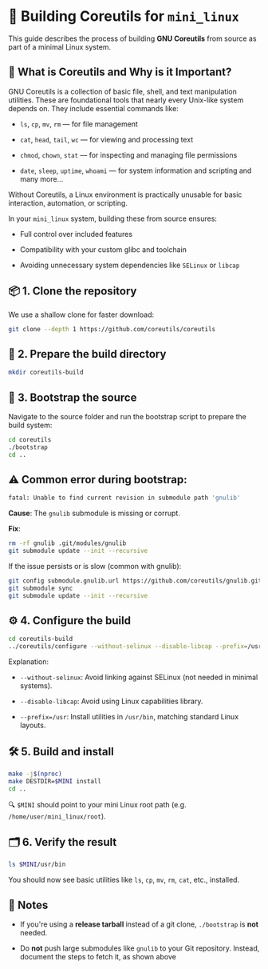 # 🧰 Building Coreutils for `mini_linux`
This guide describes the process of building **GNU Coreutils** from source as part of a minimal Linux system.

## 🔎 What is Coreutils and Why is it Important?

GNU Coreutils is a collection of basic file, shell, and text manipulation utilities. These are foundational tools that nearly every Unix-like system depends on. They include essential commands like:

-    `ls`, `cp`, `mv`, `rm` — for file management

-    `cat`, `head`, `tail`, `wc` — for viewing and processing text

-    `chmod`, `chown`, `stat` — for inspecting and managing file permissions

-    `date`, `sleep`, `uptime`, `whoami` — for system information and scripting and many more...



Without Coreutils, a Linux environment is practically unusable for basic interaction, automation, or scripting.

In your `mini_linux` system, building these from source ensures:

-    Full control over included features

-    Compatibility with your custom glibc and toolchain

-    Avoiding unnecessary system dependencies like `SELinux` or `libcap`

## 📦 1. Clone the repository
We use a shallow clone for faster download:

```bash
git clone --depth 1 https://github.com/coreutils/coreutils
```

## 🧱 2. Prepare the build directory

```bash
mkdir coreutils-build
```
## 🔧 3. Bootstrap the source

Navigate to the source folder and run the bootstrap script to prepare the build system:

```bash
cd coreutils
./bootstrap
cd ..
```
## ⚠️ Common error during bootstrap:

```bash
fatal: Unable to find current revision in submodule path 'gnulib'
```
**Cause**: The `gnulib` submodule is missing or corrupt.

**Fix**:

```bash
rm -rf gnulib .git/modules/gnulib
git submodule update --init --recursive
```

If the issue persists or is slow (common with gnulib):

```bash
git config submodule.gnulib.url https://github.com/coreutils/gnulib.git
git submodule sync
git submodule update --init --recursive
```

## ⚙️ 4. Configure the build

```bash
cd coreutils-build
../coreutils/configure --without-selinux --disable-libcap --prefix=/usr
```
Explanation:

-    `--without-selinux`: Avoid linking against SELinux (not needed in minimal systems).

-    `--disable-libcap`: Avoid using Linux capabilities library.

-    `--prefix=/usr`: Install utilities in `/usr/bin`, matching standard Linux layouts.


## 🛠️ 5. Build and install

```bash
make -j$(nproc)
make DESTDIR=$MINI install
cd ..
```

🔍 `$MINI` should point to your mini Linux root path (e.g. `/home/user/mini_linux/root`).

## 🗂️ 6. Verify the result

```bash
ls $MINI/usr/bin
```

You should now see basic utilities like `ls`, `cp`, `mv`, `rm`, `cat`, etc., installed.

## 📝 Notes

-    If you're using a **release tarball** instead of a git clone, `./bootstrap` is **not** needed.

-    Do **not** push large submodules like `gnulib` to your Git repository. Instead, document the steps to fetch it, as shown above
